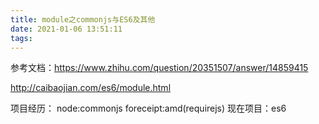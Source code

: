 ```yaml
---
title: module之commonjs与ES6及其他
date: 2021-01-06 13:51:11
tags:
---
```


参考文档：https://www.zhihu.com/question/20351507/answer/14859415

http://caibaojian.com/es6/module.html

项目经历：
node:commonjs
foreceipt:amd(requirejs)
现在项目：es6

